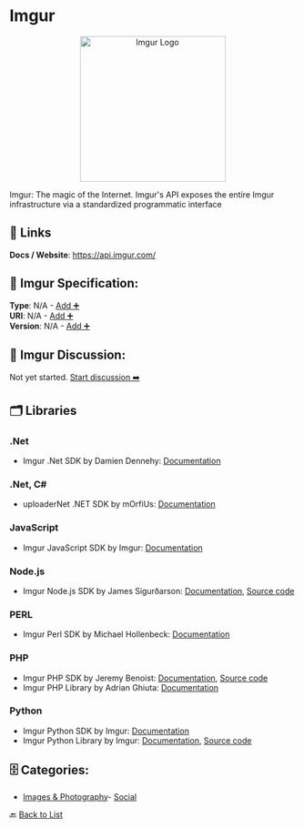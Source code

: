 # Imgur
<p align="center">
    <img width="256" src="https://raw.githubusercontent.com/apis-list/apis-list/main/apis/imgur/logo_256x256.png" alt="Imgur Logo"/>
</p>
Imgur: The magic of the Internet. Imgur's API exposes the entire Imgur infrastructure via a standardized programmatic interface

##  🔗 Links
**Docs / Website**: https://api.imgur.com/

## 🧬 Imgur Specification:
**Type**: N/A - [Add ➕](https://github.com/apis-list/apis-list/edit/main/apis.yaml#L10114)  
**URI**: N/A - [Add ➕](https://github.com/apis-list/apis-list/edit/main/apis.yaml#L10114)  
**Version**: N/A - [Add ➕](https://github.com/apis-list/apis-list/edit/main/apis.yaml#L10114)

## 💬 Imgur Discussion:
Not yet started. [Start discussion ➡️](https://github.com/apis-list/apis-list/discussions/new)

## 🗂️ Libraries
### .Net
- Imgur .Net SDK by Damien Dennehy: [Documentation](https://github.com/DamienDennehy/Imgur.API)
### .Net, C#
- uploaderNet .NET SDK by mOrfiUs: [Documentation](https://github.com/mOrfiUs/uploaderNet)
### JavaScript
- Imgur JavaScript SDK by Imgur: [Documentation](https://github.com/Imgur/imgur.js)
### Node.js
- Imgur Node.js SDK by James Sigurðarson: [Documentation](https://www.npmjs.com/package/imgur-node-api), [Source code](https://github.com/jamiees2/imgur-node-api)
### PERL
- Imgur Perl SDK by Michael Hollenbeck: [Documentation](http://search.cpan.org/~mlhollen/Imgur-API-0.1.0/)
### PHP
- Imgur PHP SDK by Jeremy Benoist: [Documentation](https://packagist.org/packages/j0k3r/php-imgur-api-client), [Source code](https://github.com/j0k3r/php-imgur-api-client)
- Imgur PHP Library by Adrian Ghiuta: [Documentation](https://github.com/Adyg/php-imgur-api-client)
### Python
- Imgur Python SDK by Imgur: [Documentation](https://github.com/Imgur/imgurpython)
- Imgur Python Library by Imgur: [Documentation](https://api.imgur.com/#example_code), [Source code](https://github.com/Imgur/imgurpython)


## 🗄️ Categories:
- [Images & Photography](https://github.com/apis-list/apis-list#images--photography-)- [Social](https://github.com/apis-list/apis-list#social-)

🔙  [Back to List](https://github.com/apis-list/apis-list)
